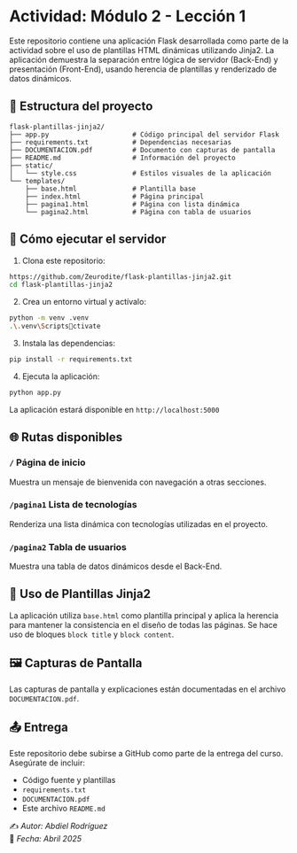 # Actividad: Módulo 2 - Lección 1

Este repositorio contiene una aplicación Flask desarrollada como parte de la actividad sobre el uso de plantillas HTML dinámicas utilizando Jinja2. La aplicación demuestra la separación entre lógica de servidor (Back-End) y presentación (Front-End), usando herencia de plantillas y renderizado de datos dinámicos.

## 📁 Estructura del proyecto

```
flask-plantillas-jinja2/
├── app.py                     # Código principal del servidor Flask
├── requirements.txt           # Dependencias necesarias
├── DOCUMENTACION.pdf          # Documento con capturas de pantalla
├── README.md                  # Información del proyecto
├── static/
│   └── style.css              # Estilos visuales de la aplicación
└── templates/
    ├── base.html              # Plantilla base
    ├── index.html             # Página principal
    ├── pagina1.html           # Página con lista dinámica
    └── pagina2.html           # Página con tabla de usuarios
```

## 🚀 Cómo ejecutar el servidor

1. Clona este repositorio:

```bash
https://github.com/Zeurodite/flask-plantillas-jinja2.git
cd flask-plantillas-jinja2
```

2. Crea un entorno virtual y actívalo:

```bash
python -m venv .venv
.\.venv\Scriptsctivate
```

3. Instala las dependencias:

```bash
pip install -r requirements.txt
```

4. Ejecuta la aplicación:

```bash
python app.py
```

La aplicación estará disponible en `http://localhost:5000`

## 🌐 Rutas disponibles

### `/` Página de inicio

Muestra un mensaje de bienvenida con navegación a otras secciones.

### `/pagina1` Lista de tecnologías

Renderiza una lista dinámica con tecnologías utilizadas en el proyecto.

### `/pagina2` Tabla de usuarios

Muestra una tabla de datos dinámicos desde el Back-End.

## 🧱 Uso de Plantillas Jinja2

La aplicación utiliza `base.html` como plantilla principal y aplica la herencia para mantener la consistencia en el diseño de todas las páginas. Se hace uso de bloques `block title` y `block content`.

## 🖼️ Capturas de Pantalla

Las capturas de pantalla y explicaciones están documentadas en el archivo `DOCUMENTACION.pdf`.

## 📤 Entrega

Este repositorio debe subirse a GitHub como parte de la entrega del curso. Asegúrate de incluir:

- Código fuente y plantillas
- `requirements.txt`
- `DOCUMENTACION.pdf`
- Este archivo `README.md`

✍️ _Autor: Abdiel Rodríguez_  
📅 _Fecha: Abril 2025_
